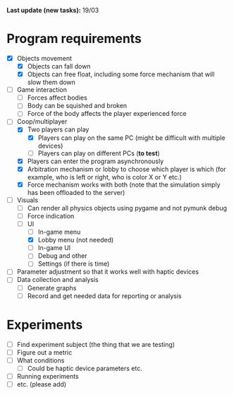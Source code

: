 **Last update (new tasks):** 19/03

# Program requirements  
- [x] Objects movement
	- [x] Objects can fall down
	- [x] Objects can free float, including some force mechanism that will slow them down
- [ ] Game interaction
	- [ ] Forces affect bodies
	- [ ] Body can be squished and broken
	- [ ] Force of the body affects the player experienced force
- [ ] Coop/multiplayer
	- [x] Two players can play
		- [x] Players can play on the same PC (might be difficult with multiple devices)
		- [ ] Players can play on different PCs (**to test**)
	- [x] Players can enter the program asynchronously
	- [x] Arbitration mechanism or lobby to choose which player is which (for example, who is left or right, who is color X or Y etc.)
	- [x] Force mechanism works with both (note that the simulation simply has been offloaded to the server)
- [ ] Visuals
	- [ ] Can render all physics objects using pygame and not pymunk debug
	- [ ] Force indication
	- [ ] UI
		- [ ] In-game menu
		- [x] Lobby menu (not needed)
		- [ ] In-game UI
		- [ ] Debug and other
		- [ ] Settings (if there is time)
- [ ] Parameter adjustment so that it works well with haptic devices
- [ ] Data collection and analysis
	- [ ] Generate graphs
	- [ ] Record and get needed data for reporting or analysis

# Experiments  
- [ ] Find experiment subject (the thing that we are testing)
- [ ] Figure out a metric
- [ ] What conditions
	- [ ] Could be haptic device parameters etc.
- [ ] Running experiments
- [ ] etc. (please add)
